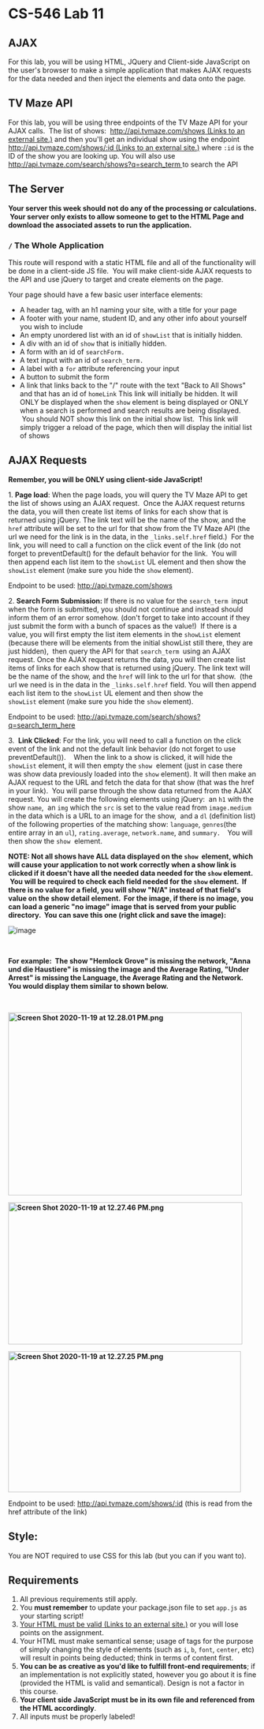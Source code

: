 <div class="description user_content "><h1 id="toc_0">CS-546 Lab 11</h1>
<h2 id="toc_1">AJAX</h2>
<p>For this lab, you will be using HTML, JQuery and Client-side JavaScript on the user's browser to make a simple application that makes AJAX requests for the data needed and then inject the elements and data onto the page.&nbsp;</p>
<h2 id="toc_2">TV Maze API</h2>
<p>For this lab, you will be using three endpoints of the TV Maze API for your AJAX calls. &nbsp;The list of shows: &nbsp;<a class="external" href="http://api.tvmaze.com/shows" target="_blank"><span>http://api.tvmaze.com/shows</span><span class="screenreader-only">&nbsp;(Links to an external site.)</span></a>&nbsp;and then you'll get an individual show using the endpoint <a class="external" href="http://api.tvmaze.com/shows/:id" target="_blank"><span>http://api.tvmaze.com/shows/:id</span><span class="screenreader-only">&nbsp;(Links to an external site.)</span></a>&nbsp;where <code>:id</code>&nbsp;is the ID of the show you are looking up. You will also use <a href="http://api.tvmaze.com/search/shows?q=search_term">http://api.tvmaze.com/search/shows?q=search_term </a>to search the API&nbsp;</p>
<h2 id="toc_2">The Server</h2>
<p><strong>Your server this week should not do any of the processing or&nbsp;calculations. &nbsp;Your server only exists to allow someone to get to the HTML Page and download the associated assets to run the application.</strong></p>
<h3 id="toc_3"><code>/</code> The Whole Application</h3>
<p>This route will respond with a static HTML file and all of the functionality will be done in a client-side JS file. &nbsp;You will make client-side AJAX requests to the API and use jQuery to target and create elements on the page.&nbsp;</p>
<p>Your page should have a few basic user interface elements:</p>
<ul>
<li>A header tag, with an h1 naming your site, with a title for your page</li>
<li>A footer with your name, student ID, and any other info about yourself you wish to include</li>
<li>An empty unordered list with an id of <code>showList</code>&nbsp;that is initially hidden. &nbsp;</li>
<li>A div with an id of <code>show</code>&nbsp;that is initially hidden.</li>
<li>A form with an id of <code>searchForm.</code></li>
<li>A text input&nbsp;with an id of <code>search_term.</code></li>
<li>A label with a <code>for</code> attribute referencing your input</li>
<li>A button to submit the form</li>
<li>A link that links back to the "/" route with the text "Back to All Shows" and that has an id of <code>homeLink</code>&nbsp;This link will initially be hidden. It will ONLY be displayed when the <code>show</code>&nbsp;element is being displayed or ONLY when a search is performed and search results are being displayed. &nbsp;You should NOT show this link on the initial show list. &nbsp;This link will simply trigger a reload of the page, which then will display the initial list of shows</li>
</ul>
<h2 id="toc_4">AJAX Requests</h2>
<p><strong>Remember, you will be ONLY using client-side JavaScript!</strong></p>
<p>1. <strong>Page load</strong>: When the page loads, you will query the TV Maze API to get the list of shows using an AJAX request. &nbsp;Once the AJAX request returns the data, you will then create list items of links for each show that is returned using jQuery. The link text will be the name of the show, and the <code>href</code>&nbsp;attribute will be set to the url for that show from the TV Maze API (the url we need for the link is in the data, in the <code>_links.self.href</code>&nbsp;field.) &nbsp;For the link, you will need to call a function on the click event of the link (do not forget to preventDefault() for the default behavior for the link. &nbsp;You will then&nbsp;append each list item to the <code>showList</code>&nbsp;UL element and then show the <code>showList</code>&nbsp;element (make sure you&nbsp;hide the <code>show</code>&nbsp;element). &nbsp;</p>
<p>Endpoint to be used: <a class="external" href="http://api.tvmaze.com/shows" target="_blank"><span>http://api.tvmaze.com/shows</span></a></p>
<p>2. <strong>Search Form Submission: </strong>If there is no value for the <code>search_term </code>input when the form is submitted, you should not continue and instead should inform them of an error somehow. (don't forget to take into account if they just submit the form with a bunch of spaces as the value!) &nbsp;If there is a value, you will first empty the list item elements in the <code>showList</code>&nbsp;element (because there will be elements from the initial showList still there, they are just hidden),&nbsp;&nbsp;then query the API for that <code>search_term </code>using an AJAX request. Once the AJAX request returns the data, you will then create list items of links for each show that is returned using jQuery. The link text will be the name of the show, and the <code>href</code>&nbsp;will link to the url for that show. &nbsp;(the url we need is in the data in the <code>_links.self.href</code>&nbsp;field. You will then&nbsp;append each list item to the <code>showList</code>&nbsp;UL element and then show the <code>showList</code>&nbsp;element (make sure you&nbsp;hide the <code>show</code>&nbsp;element).</p>
<p>Endpoint to be used: <a class="external" href="http://api.tvmaze.com/shows" target="_blank"><span>http://api.tvmaze.com/search/shows?q=search_term_here</span></a></p>
<p>3. &nbsp;<strong>Link Clicked</strong>: For the link, you will need to call a function on the click event of the link and not the default link behavior (do not forget to use preventDefault()). &nbsp;&nbsp; When the link to a show is clicked, it will hide the <code>showList</code>&nbsp;element, it will then empty the <code>show</code>&nbsp; element (just in case there was show data previously loaded into the <code>show</code>&nbsp;element). It will then make an AJAX request to the URL and fetch the data for that show (that was the href in your link). &nbsp;You will parse through the show data returned from the AJAX request. You will create the following elements using jQuery:&nbsp;<span>&nbsp;an </span><code>h1</code><span>&nbsp;with the show </span><code>name</code><span>, &nbsp;an </span><code>img</code><span> which the </span><code>src</code><span>&nbsp;is set to the value read from </span><code>image.medium</code><span> in the data which is a URL to an image for the show, &nbsp;and a&nbsp;</span><code>dl</code><span>&nbsp;(definition list) of the following properties of the matching show: </span><code>language</code><span>, </span><code>genres</code><span>(the entire array in an </span><code>ul</code><span>), </span><code>rating.average</code><span>, </span><code>network.name</code><span>, and </span><code>summary.&nbsp; </code>You will then show the <code>show</code>&nbsp; element. &nbsp;</p>
<p><strong>NOTE: Not all shows have ALL data displayed on the <code>show</code>&nbsp; element, which will cause your application to not work correctly when a show link is clicked if it doesn't have all the needed data needed for the <code>show</code>&nbsp;element. &nbsp;You will be required to check each field needed for the <code>show</code>&nbsp;element. &nbsp;If there is no value for a field, you will show "N/A" instead of that field's value on the show detail element. &nbsp;For the image, if there is no image, you can load a generic "no image" image that is served from your public directory. &nbsp;You can save this one (right click and save the image):</strong></p>

![image](https://user-images.githubusercontent.com/45781587/192121255-2f2f02a9-5f19-449d-907c-e32f9b6ed3be.png)


<p>&nbsp;</p>
<p><strong>For example: &nbsp;The show "Hemlock Grove" is missing the network, "Anna und die Haustiere" is missing the image and the Average Rating, "Under Arrest" is missing the Language, the Average Rating and the Network. You would display them similar to shown below.</strong></p>
<p>&nbsp;</p>
<p><strong><img src="/users/17837/files/7181636/preview?verifier=Lke6mcg4ZMHTKpfuG7L6mI7aTLJtrVkeX7KHan50" alt="Screen Shot 2020-11-19 at 12.28.01 PM.png" width="474" height="371" data-api-endpoint="https://sit.instructure.com/api/v1/users/17837/files/7181636" data-api-returntype="File"></strong></p>
<p><strong><img src="/users/17837/files/7181637/preview?verifier=3lCm0n1Baq9IZFXBZlkLVWSQG4lAdznV2PxSyWsH" alt="Screen Shot 2020-11-19 at 12.27.46 PM.png" width="475" height="288" data-api-endpoint="https://sit.instructure.com/api/v1/users/17837/files/7181637" data-api-returntype="File"></strong></p>
<p><strong><img src="/users/17837/files/7181639/preview?verifier=NahdoasZ1s1vWcVIHGD58iYQdotcigehT4W6y0Zm" alt="Screen Shot 2020-11-19 at 12.27.25 PM.png" width="472" height="286" data-api-endpoint="https://sit.instructure.com/api/v1/users/17837/files/7181639" data-api-returntype="File"></strong></p>
<p>Endpoint to be used: <a class="external" href="http://api.tvmaze.com/shows" target="_blank"><span>http://api.tvmaze.com/shows/:id</span></a>&nbsp;(this is read from the href attribute of the link)</p>
<h2 id="toc_6">Style:</h2>
<p>You are NOT required to use CSS for this lab (but you can if you want to).&nbsp;</p>
<h2 id="toc_6">Requirements</h2>
<ol>
<li>All previous requirements still apply.</li>
<li>You <strong>must remember</strong> to update your package.json file to set <code>app.js</code> as your starting script!</li>
<li><a class="external" href="https://validator.w3.org/#validate_by_input" target="_blank"><span>Your HTML must be valid</span><span class="screenreader-only">&nbsp;(Links to an external site.)</span></a> or you will lose points on the assignment.</li>
<li>Your HTML must make semantical sense; usage of tags for the purpose of simply changing the style of elements (such as <code>i</code>, <code>b</code>, <code>font</code>, <code>center</code>, etc) will result in points being deducted; think in terms of content first.&nbsp;</li>
<li><strong>You can be as creative as you'd like to fulfill front-end requirements</strong>; if an implementation is not explicitly stated, however you go about it is fine (provided the HTML is valid and semantical). Design is not a factor in this course.</li>
<li><strong>Your client side JavaScript must be in its own file and referenced from the HTML accordingly</strong>.</li>
<li>All inputs must be properly labeled!</li>
</ol></div>
